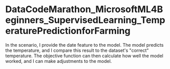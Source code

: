 # DataCodeMarathon_MicrosoftML4Beginners_SupervisedLearning_TemperaturePredictionforFarming
In the scenario, I provide the date feature to the model. The model predicts the temperature, and I compare this result to the dataset's "correct" temperature. The objective function can then calculate how well the model worked, and I can make adjustments to the model.
